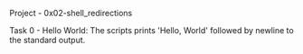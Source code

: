 Project - 0x02-shell_redirections

Task 0 - Hello World: The scripts prints 'Hello, World' followed by newline to the standard output.
